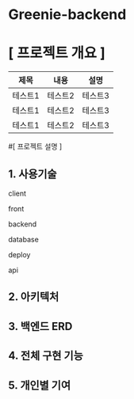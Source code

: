# Greenie-backend


#  [ 프로젝트 개요 ]

|제목|내용|설명|
|------|---|---|
|테스트1|테스트2|테스트3|
|테스트1|테스트2|테스트3|
|테스트1|테스트2|테스트3|

#[ 프로젝트 설명 ]

## 1. 사용기술

client

front

backend

database

deploy

api

## 2. 아키텍처 


## 3. 백엔드 ERD

## 4. 전체 구현 기능

## 5. 개인별 기여